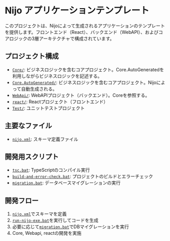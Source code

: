 # Nijo アプリケーションテンプレート

このプロジェクトは、Nijoによって生成されるアプリケーションのテンプレートを提供します。フロントエンド（React）、バックエンド（WebAPI）、およびコアロジックの3層アーキテクチャで構成されています。

## プロジェクト構成
- [`Core/`](./Core/): ビジネスロジックを含むコアプロジェクト。Core.AutoGeneratedを利用しながらビジネスロジックを記述する。
- [`Core.AutoGenerated/`](./Core.AutoGenerated/): ビジネスロジックを含むコアプロジェクト。Nijoによって自動生成される。
- [`WebApi/`](./WebApi/): WebAPIプロジェクト（バックエンド）。Coreを参照する。
- [`react/`](./react/): Reactプロジェクト（フロントエンド）
- [`Test/`](./Test/): ユニットテストプロジェクト

## 主要なファイル
- [`nijo.xml`](./nijo.xml): スキーマ定義ファイル

## 開発用スクリプト
- [`tsc.bat`](./tsc.bat): TypeScriptのコンパイル実行
- [`build-and-error-check.bat`](./build-and-error-check.bat): プロジェクトのビルドとエラーチェック
- [`migration.bat`](./migration.bat): データベースマイグレーションの実行

## 開発フロー
1. [`nijo.xml`](./nijo.xml)でスキーマを定義
2. [`run-nijo-exe.bat`](./run-nijo-exe.bat)を実行してコードを生成
3. 必要に応じて[`migration.bat`](./migration.bat)でDBマイグレーションを実行
4. Core, Webapi, reactの開発を実施
